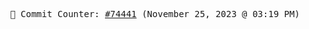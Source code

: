 <p align="center">
    <samp>
        📮 Commit Counter: <a href="https://github.com/Javascript-void0/Javascript-void0/commits/main">#74441</a> (November 25, 2023 @ 03:19 PM)
    </samp>
</p>